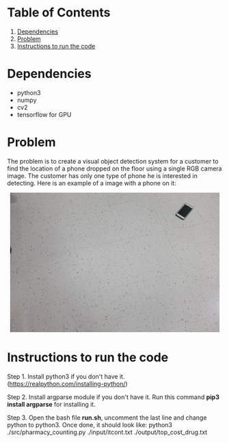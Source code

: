 # Table of Contents
1. [Dependencies](README.md#dependencies)
1. [Problem](README.md#problem)
1. [Instructions to run the code](README.md#instructions-to-run-the-code)

# Dependencies
* python3
* numpy
* cv2
* tensorflow for GPU

# Problem
The problem is to create a visual object detection system for a customer to find the location of a phone dropped on 
the floor using a single RGB camera image. The customer has only one type of phone he is interested in detecting. Here is
an example of a image with a phone on it: <center> <img src="0.jpg"> </center>

# Instructions to run the code
Step 1. Install python3 if you don't have it. (https://realpython.com/installing-python/)

Step 2. Install argparse module if you don't have it. Run this command **pip3 install argparse** for installing it.

Step 3. Open the bash file **run.sh**, uncomment the last line and change python to python3. Once done, it should look like:
python3 ./src/pharmacy_counting.py ./input/itcont.txt ./output/top_cost_drug.txt
